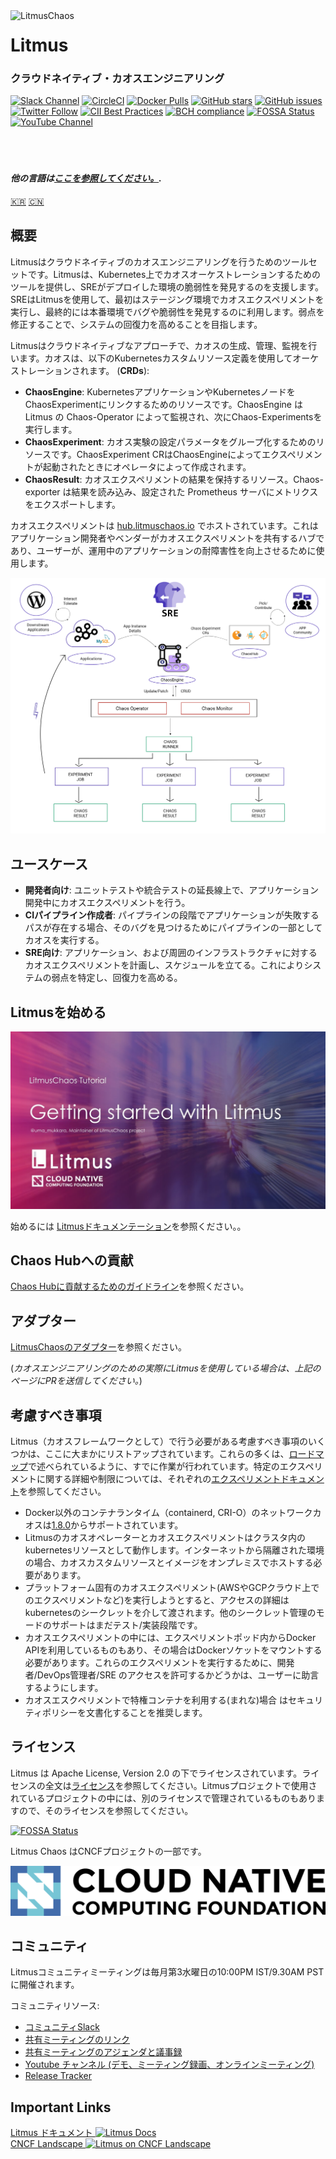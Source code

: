<img alt="LitmusChaos" src="https://landscape.cncf.io/logos/litmus.svg" width="200" align="left">

# Litmus
### クラウドネイティブ・カオスエンジニアリング

[![Slack Channel](https://img.shields.io/badge/Slack-Join-purple)](https://slack.litmuschaos.io)
[![CircleCI](https://circleci.com/gh/litmuschaos/litmus/tree/master.svg?style=shield)](https://app.circleci.com/pipelines/github/litmuschaos/litmus)
[![Docker Pulls](https://img.shields.io/docker/pulls/litmuschaos/chaos-operator.svg)](https://hub.docker.com/r/litmuschaos/chaos-operator)
[![GitHub stars](https://img.shields.io/github/stars/litmuschaos/litmus?style=social)](https://github.com/litmuschaos/litmus/stargazers)
[![GitHub issues](https://img.shields.io/github/issues/litmuschaos/litmus)](https://github.com/litmuschaos/litmus/issues)
[![Twitter Follow](https://img.shields.io/twitter/follow/litmuschaos?style=social)](https://twitter.com/LitmusChaos)
[![CII Best Practices](https://bestpractices.coreinfrastructure.org/projects/3202/badge)](https://bestpractices.coreinfrastructure.org/projects/3202)
[![BCH compliance](https://bettercodehub.com/edge/badge/litmuschaos/litmus?branch=master)](https://bettercodehub.com/)
[![FOSSA Status](https://app.fossa.io/api/projects/git%2Bgithub.com%2Flitmuschaos%2Flitmus.svg?type=shield)](https://app.fossa.io/projects/git%2Bgithub.com%2Flitmuschaos%2Flitmus?ref=badge_shield)
[![YouTube Channel](https://img.shields.io/badge/YouTube-Subscribe-red)](https://www.youtube.com/channel/UCa57PMqmz_j0wnteRa9nCaw)
<br><br><br><br>

#### *他の言語は[ここを参照してください。](translations/TRANSLATIONS.md).*

[🇰🇷](translations/README-ko.md) [🇨🇳](translations/README-chn.md)

## 概要

Litmusはクラウドネイティブのカオスエンジニアリングを行うためのツールセットです。Litmusは、Kubernetes上でカオスオーケストレーションするためのツールを提供し、SREがデプロイした環境の脆弱性を発見するのを支援します。SREはLitmusを使用して、最初はステージング環境でカオスエクスペリメントを実行し、最終的には本番環境でバグや脆弱性を発見するのに利用します。弱点を修正することで、システムの回復力を高めることを目指します。

Litmusはクラウドネイティブなアプローチで、カオスの生成、管理、監視を行います。カオスは、以下のKubernetesカスタムリソース定義を使用してオーケストレーションされます。 (**CRDs**):

- **ChaosEngine**: KubernetesアプリケーションやKubernetesノードをChaosExperimentにリンクするためのリソースです。ChaosEngine は Litmus の Chaos-Operator によって監視され、次にChaos-Experimentsを実行します。
- **ChaosExperiment**: カオス実験の設定パラメータをグループ化するためのリソースです。ChaosExperiment CRはChaosEngineによってエクスペリメントが起動されたときにオペレータによって作成されます。
- **ChaosResult**: カオスエクスペリメントの結果を保持するリソース。Chaos-exporter は結果を読み込み、設定された Prometheus サーバにメトリクスをエクスポートします。

カオスエクスペリメントは <a href="https://hub.litmuschaos.io" target="_blank">hub.litmuschaos.io</a> でホストされています。これはアプリケーション開発者やベンダーがカオスエクスペリメントを共有するハブであり、ユーザーが、運用中のアプリケーションの耐障害性を向上させるために使用します。

![Litmus ワークフロー](/images/litmus-arch_1.png)

## ユースケース

- **開発者向け**: ユニットテストや統合テストの延長線上で、アプリケーション開発中にカオスエクスペリメントを行う。
- **CIパイプライン作成者**: パイプラインの段階でアプリケーションが失敗するパスが存在する場合、そのバグを見つけるためにパイプラインの一部としてカオスを実行する。
- **SRE向け**: アプリケーション、および周囲のインフラストラクチャに対するカオスエクスペリメントを計画し、スケジュールを立てる。これによりシステムの弱点を特定し、回復力を高める。

## Litmusを始める

[![IMAGE ALT TEXT](/images/maxresdefault.jpg)](https://youtu.be/W5hmNbaYPfM)

始めるには <a href="https://docs.litmuschaos.io/docs/next/getstarted.html" target="_blank">Litmusドキュメンテーション</a>を参照ください。。

## Chaos Hubへの貢献

<a href="https://github.com/litmuschaos/community-charts/blob/master/CONTRIBUTING.md" target="_blank">Chaos Hubに貢献するためのガイドライン</a>を参照ください。

## アダプター

<a href="https://github.com/litmuschaos/litmus/blob/master/ADOPTERS.md" target="_blank">LitmusChaosのアダプター</a>を参照ください。

(_カオスエンジニアリングのための実際にLitmusを使用している場合は、上記のページにPRを送信してください。_)

## 考慮すべき事項

Litmus（カオスフレームワークとして）で行う必要がある考慮すべき事項のいくつかは、ここに大まかにリストアップされています。これらの多くは、[ロードマップ](./ROADMAP.md)で述べられているように、すでに作業が行われています。特定のエクスペリメントに関する詳細や制限については、それぞれの[エクスペリメントドキュメント](https://docs.litmuschaos.io/docs/pod-delete/)を参照してください。

- Docker以外のコンテナランタイム（containerd, CRI-O）のネットワークカオスは[1.8.0](https://github.com/litmuschaos/litmus/releases/tag/1.8.0)からサポートされています。
- Litmusのカオスオペレーターとカオスエクスペリメントはクラスタ内のkubernetesリソースとして動作します。インターネットから隔離された環境の場合、カオスカスタムリソースとイメージをオンプレミスでホストする必要があります。
- プラットフォーム固有のカオスエクスペリメント(AWSやGCPクラウド上でのエクスペリメントなど)を実行しようとすると、アクセスの詳細はkubernetesのシークレットを介して渡されます。他のシークレット管理のモードのサポートはまだテスト/実装段階です。
- カオスエクスペリメントの中には、エクスペリメントポッド内からDocker APIを利用しているものもあり、その場合はDockerソケットをマウントする必要があります。これらのエクスペリメントを実行するために、開発者/DevOps管理者/SRE のアクセスを許可するかどうかは、ユーザーに助言するようにします。
- カオスエスクペリメントで特権コンテナを利用する(まれな)場合 はセキュリティポリシーを文書化することを推奨します。

## ライセンス

Litmus は Apache License, Version 2.0 の下でライセンスされています。ライセンスの全文は[ライセンス](./LICENSE)を参照してください。Litmusプロジェクトで使用されているプロジェクトの中には、別のライセンスで管理されているものもありますので、そのライセンスを参照してください。

[![FOSSA Status](https://app.fossa.io/api/projects/git%2Bgithub.com%2Flitmuschaos%2Flitmus.svg?type=large)](https://app.fossa.io/projects/git%2Bgithub.com%2Flitmuschaos%2Flitmus?ref=badge_large)

Litmus Chaos はCNCFプロジェクトの一部です。

[![CNCF](https://github.com/cncf/artwork/blob/master/other/cncf/horizontal/color/cncf-color.png)](https://landscape.cncf.io/selected=litmus)

## コミュニティ

Litmusコミュニティミーティングは毎月第3水曜日の10:00PM IST/9.30AM PSTに開催されます。

コミュニティリソース:

- [コミュニティSlack](https://slack.litmuschaos.io)
- [共有ミーティングのリンク](https://zoom.us/j/91358162694)
- [共有ミーティングのアジェンダと議事録](https://hackmd.io/a4Zu_sH4TZGeih-xCimi3Q)
- [Youtube チャンネル (デモ、ミーティング録画、オンラインミーティング)](https://www.youtube.com/channel/UCa57PMqmz_j0wnteRa9nCaw)
- [Release Tracker](https://github.com/litmuschaos/litmus/milestones)

## Important Links

<a href="https://docs.litmuschaos.io">
  Litmus ドキュメント <img src="https://avatars0.githubusercontent.com/u/49853472?s=200&v=4" alt="Litmus Docs" height="15">
</a>
<br>
<a href="https://landscape.cncf.io/selected=litmus">
  CNCF Landscape <img src="https://landscape.cncf.io/images/left-logo.svg" alt="Litmus on CNCF Landscape" height="15">
</a>
